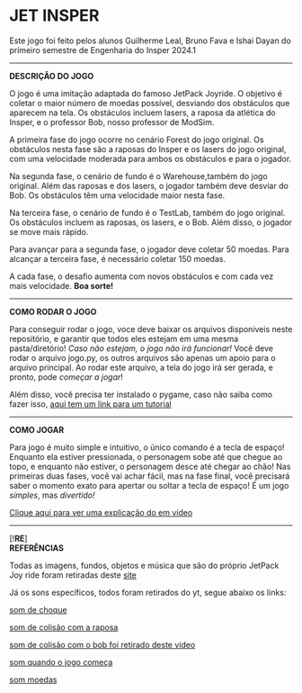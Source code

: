 # JET INSPER
Este jogo foi feito pelos alunos Guilherme Leal, Bruno Fava e Ishai Dayan do primeiro semestre de Engenharia do Insper 2024.1

____

**DESCRIÇÃO DO JOGO**

O jogo é uma imitação adaptada do famoso JetPack Joyride. O objetivo é coletar o maior número de moedas possível, desviando dos obstáculos que aparecem na tela. Os obstáculos incluem lasers, a raposa da atlética do Insper, e o professor Bob, nosso professor de ModSim.

A primeira fase do jogo ocorre no cenário Forest do jogo original. Os obstáculos nesta fase são a raposas do Insper e os lasers do jogo original, com uma velocidade moderada para ambos os obstáculos e para o jogador.

Na segunda fase, o cenário de fundo é o Warehouse,também do jogo original. Além das raposas e dos lasers, o jogador também deve desviar do Bob. Os obstáculos têm uma velocidade maior nesta fase.

Na terceira fase, o cenário de fundo é o TestLab, também do jogo original. Os obstáculos incluem as raposas, os lasers, e o Bob. Além disso, o jogador se move mais rápido.

Para avançar para a segunda fase, o jogador deve coletar 50 moedas. Para alcançar a terceira fase, é necessário coletar 150 moedas.

A cada fase, o desafio aumenta com novos obstáculos e com cada vez mais velocidade. **Boa sorte!**

___

**COMO RODAR O JOGO**

Para conseguir rodar o jogo, voce deve baixar os arquivos disponiveis neste repositório, e garantir que todos eles estejam em uma mesma pasta/diretório! *Caso não estejam, o jogo não irá funcionar!* Você deve rodar o arquivo jogo.py, os outros arquivos são apenas um apoio para o arquivo principal. Ao rodar este arquivo, a tela do jogo irá ser gerada, e pronto, pode *começar a jogar*!

Além disso, você precisa ter instalado o pygame, caso não saiba como fazer isso, [aqui tem um link para um tutorial](https://petlja.org/biblioteka/r/lekcije/TxtProgInPythonEng/03_pygame-03_pygame_01_intro#:~:text=Just%20type%20pip3%20install%20pygame,3%20%2Dm%20pip%20install%20pygame%20.)
___

**COMO JOGAR**

Para jogo é muito simple e intuitivo, o único comando é a tecla de espaço! Enquanto ela estiver pressionada, o personagem sobe até que chegue ao topo, e enquanto não estiver, o personagem desce até chegar ao chão! Nas primeiras duas fases, você vai achar fácil, mas na fase final, você precisará saber o momento exato para apertar ou soltar a tecla de espaço! É um jogo *simples*, mas *divertido!*

[Clique aqui para ver uma explicação do em vídeo](https://youtu.be/2yycGEFCNYE?si=ADAOsP_U89KsQ5OM)

___

[!**RE**]  
**REFERÊNCIAS**

Todas as imagens, fundos, objetos e música que são do próprio JetPack Joy ride foram retiradas deste [site](https://jetpackjoyride.fandom.com/wiki/Backgrounds)

Já os sons específicos, todos foram retirados do yt, segue abaixo os links: 

[som de choque](https://www.youtube.com/watch?v=Pf2fUXzbfvE)

[som de colisão com a raposa](https://www.youtube.com/watch?v=r5L0QgZOGG4)

[som de colisão com o bob foi retirado deste vídeo](https://youtu.be/NPbWhDaESds?si=lbKSESh3FhmGoR7l)

[som quando o jogo começa](https://youtube.com/shorts/ZuouNp7KsCg?si=A83jZ3s7aX8MC7-2)

[som moedas](https://www.youtube.com/watch?v=cTWE42VwZO0)







